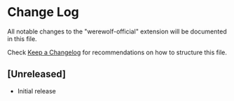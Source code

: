 # Change Log

All notable changes to the "werewolf-official" extension will be documented in this file.

Check [Keep a Changelog](http://keepachangelog.com/) for recommendations on how to structure this file.

## [Unreleased]

- Initial release
